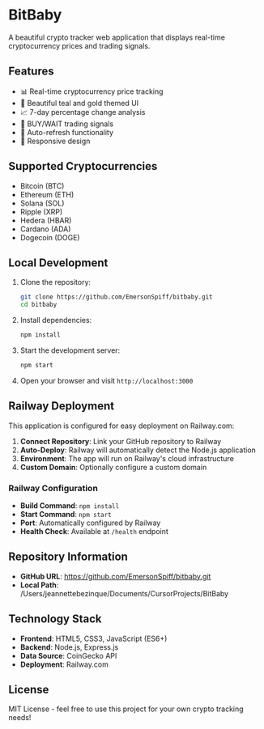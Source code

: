 # BitBaby

A beautiful crypto tracker web application that displays real-time cryptocurrency prices and trading signals.

## Features

- 📊 Real-time cryptocurrency price tracking
- 🎨 Beautiful teal and gold themed UI
- 📈 7-day percentage change analysis
- 🚦 BUY/WAIT trading signals
- 🔄 Auto-refresh functionality
- 📱 Responsive design

## Supported Cryptocurrencies

- Bitcoin (BTC)
- Ethereum (ETH)
- Solana (SOL)
- Ripple (XRP)
- Hedera (HBAR)
- Cardano (ADA)
- Dogecoin (DOGE)

## Local Development

1. Clone the repository:
   ```bash
   git clone https://github.com/EmersonSpiff/bitbaby.git
   cd bitbaby
   ```

2. Install dependencies:
   ```bash
   npm install
   ```

3. Start the development server:
   ```bash
   npm start
   ```

4. Open your browser and visit `http://localhost:3000`

## Railway Deployment

This application is configured for easy deployment on Railway.com:

1. **Connect Repository**: Link your GitHub repository to Railway
2. **Auto-Deploy**: Railway will automatically detect the Node.js application
3. **Environment**: The app will run on Railway's cloud infrastructure
4. **Custom Domain**: Optionally configure a custom domain

### Railway Configuration

- **Build Command**: `npm install`
- **Start Command**: `npm start`
- **Port**: Automatically configured by Railway
- **Health Check**: Available at `/health` endpoint

## Repository Information

- **GitHub URL**: https://github.com/EmersonSpiff/bitbaby.git
- **Local Path**: /Users/jeannettebezinque/Documents/CursorProjects/BitBaby

## Technology Stack

- **Frontend**: HTML5, CSS3, JavaScript (ES6+)
- **Backend**: Node.js, Express.js
- **Data Source**: CoinGecko API
- **Deployment**: Railway.com

## License

MIT License - feel free to use this project for your own crypto tracking needs!
